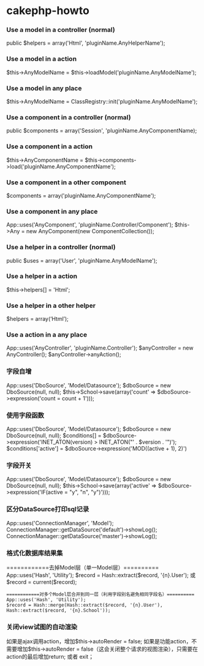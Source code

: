 cakephp-howto
=============

<h3>Use a model in a controller (normal)</h3>
	public $helpers = array('Html', 'pluginName.AnyHelperName');

<h3>Use a model in a action</h3>
	$this->AnyModelName = $this->loadModel('pluginName.AnyModelName');

<h3>Use a model in any place</h3>
	$this->AnyModelName = ClassRegistry::init('pluginName.AnyModelName');

<h3>Use a component in a controller (normal)</h3>
	public $components = array('Session', 'pluginName.AnyComponentName);

<h3>Use a component in a action</h3>
	$this->AnyComponentName = $this->components->load('pluginName.AnyComponentName');

<h3>Use a component in a other component</h3>
	$components = array('pluginName.AnyComponentName');

<h3>Use a component in any place</h3>
	App::uses('AnyComponent', 'pluginName.Controller/Component');
	$this->Any = new AnyComponent(new ComponentCollection());

<h3>Use a helper in a controller (normal)</h3>
	public $uses = array('User', 'pluginName.AnyModelName');

<h3>Use a helper in a action</h3>
	$this->helpers[] = 'Html';

<h3>Use a helper in a other helper</h3>
	$helpers = array(‘Html’);

<h3>Use a action in a any place</h3>
	App::uses('AnyController', 'pluginName.Controller');
	$anyController = new AnyController();
	$anyController->anyAction();


<h3>字段自增</h3>
	App::uses('DboSource', 'Model/Datasource');
	$dboSource = new DboSource(null, null);
	$this->School->save(array('count' => $dboSource->expression('count = count + 1')));

<h3>使用字段函数</h3>
	App::uses('DboSource', 'Model/Datasource');
	$dboSource = new DboSource(null, null);
	$conditions[] = $dboSource->expression('INET_ATON(version) > INET_ATON("' . $version . '")');
	$conditions['active'] = $dboSource->expression('MOD((active + 1), 2)')

<h3>字段开关</h3>
	App::uses('DboSource', 'Model/Datasource');
	$dboSource = new DboSource(null, null);
	$this->School->save(array('active' => $dboSource->expression('IF(active = "y", "n", "y")')));

<h3>区分DataSource打印sql记录</h3>
	App::uses('ConnectionManager', 'Model');
	ConnectionManager::getDataSource('default')->showLog();
	ConnectionManager::getDataSource('master')->showLog();

	
<h3>格式化数据库结果集</h3>
	============去掉Model层（单一Model层）==========
	App::uses('Hash', 'Utility');
 	$record = Hash::extract($record, '{n}.User');
	或
	$record = current($record);

	============对多个Model层合并到同一层（利用字段别名避免相同字段名）==========
	App::uses('Hash', 'Utility');
	$record = Hash::merge(Hash::extract($record, '{n}.User'), Hash::extract($record, '{n}.School'));

	
<h3>关闭view试图的自动渲染</h3>
	如果是ajax调用action，增加$this->autoRender = false;
	如果是功能action，不需要增加$this->autoRender = false（这会关闭整个请求的视图渲染），只需要在action的最后增加return; 或者 exit；



